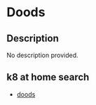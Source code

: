 # Doods

## Description

No description provided.

## k8 at home search

- [doods](https://nanne.dev/k8s-at-home-search/#/doods)

